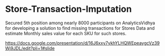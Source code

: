 # Store-Transaction-Imputation
Secured 5th position among nearly 8000 participants on AnalyticsVidhya for developing a solution to find missing transactions for Stores Data and estimate Monthly sales value for each SKU for such stores.

https://docs.google.com/presentation/d/16J6xxy7ykhYLHQWEpeaygcVz39Wj9JDL/edit?pli=1#slide 
